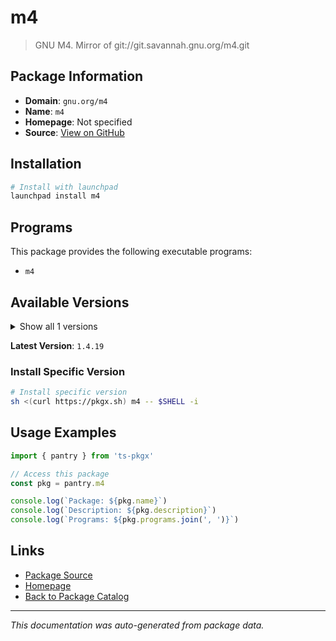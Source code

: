 # m4

> GNU M4. Mirror of git://git.savannah.gnu.org/m4.git

## Package Information

- **Domain**: `gnu.org/m4`
- **Name**: `m4`
- **Homepage**: Not specified
- **Source**: [View on GitHub](https://github.com/pkgxdev/pantry/tree/main/projects/gnu.org/m4/package.yml)

## Installation

```bash
# Install with launchpad
launchpad install m4
```

## Programs

This package provides the following executable programs:

- `m4`

## Available Versions

<details>
<summary>Show all 1 versions</summary>

- `1.4.19`

</details>

**Latest Version**: `1.4.19`

### Install Specific Version

```bash
# Install specific version
sh <(curl https://pkgx.sh) m4 -- $SHELL -i
```

## Usage Examples

```typescript
import { pantry } from 'ts-pkgx'

// Access this package
const pkg = pantry.m4

console.log(`Package: ${pkg.name}`)
console.log(`Description: ${pkg.description}`)
console.log(`Programs: ${pkg.programs.join(', ')}`)
```

## Links

- [Package Source](https://github.com/pkgxdev/pantry/tree/main/projects/gnu.org/m4/package.yml)
- [Homepage](#)
- [Back to Package Catalog](../../package-catalog.md)

---

*This documentation was auto-generated from package data.*
